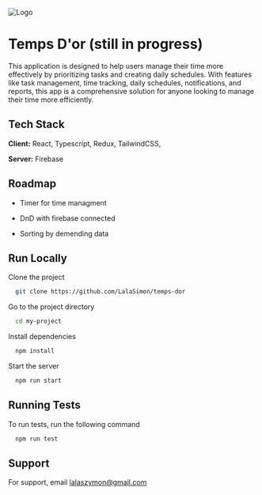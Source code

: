 
![Logo](https://i.imgur.com/CnsH5T0.png)


# Temps D'or (still in progress)

This application is designed to help users manage their time more effectively by prioritizing tasks and creating daily schedules. With features like task management, time tracking, daily schedules, notifications, and reports, this app is a comprehensive solution for anyone looking to manage their time more efficiently. 




## Tech Stack

**Client:** React, Typescript, Redux, TailwindCSS, 

**Server:** Firebase


## Roadmap

- Timer for time managment

- DnD with firebase connected

- Sorting by demending data


## Run Locally

Clone the project

```bash
  git clone https://github.com/LalaSimon/temps-dor
```

Go to the project directory

```bash
  cd my-project
```

Install dependencies

```bash
  npm install
```

Start the server

```bash
  npm run start
```


## Running Tests

To run tests, run the following command

```bash
  npm run test
```


## Support

For support, email lalaszymon@gmail.com

